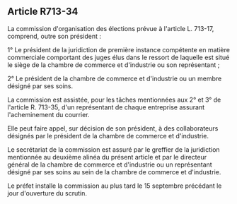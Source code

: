 Article R713-34
----
La commission d'organisation des élections prévue à l'article L. 713-17,
comprend, outre son président :

1° Le président de la juridiction de première instance compétente en matière
commerciale comportant des juges élus dans le ressort de laquelle est situé le
siège de la chambre de commerce et d'industrie ou son représentant ;

2° Le président de la chambre de commerce et d'industrie ou un membre désigné
par ses soins.

La commission est assistée, pour les tâches mentionnées aux 2° et 3° de
l'article R. 713-35, d'un représentant de chaque entreprise assurant
l'acheminement du courrier.

Elle peut faire appel, sur décision de son président, à des collaborateurs
désignés par le président de la chambre de commerce et d'industrie.

Le secrétariat de la commission est assuré par le greffier de la juridiction
mentionnée au deuxième alinéa du présent article et par le directeur général de
la chambre de commerce et d'industrie ou un représentant désigné par ses soins
au sein de la chambre de commerce et d'industrie.

Le préfet installe la commission au plus tard le 15 septembre précédant le jour
d'ouverture du scrutin.
